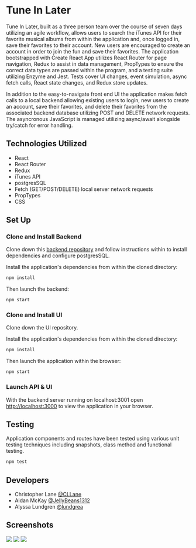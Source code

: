 # Tune In Later

Tune In Later, built as a three person team over the course of seven days utilizing an agile workflow, allows users to search the iTunes API for their favorite musical albums from within the application and, once logged in, save their favorites to their account. New users are encouraged to create an account in order to join the fun and save their favorites. The application bootstrapped with Create React App utilizes React Router for page navigation, Redux to assist in data management, PropTypes to ensure the correct data types are passed within the program, and a testing suite utilizing Enzyme and Jest. Tests cover UI changes, event simulation, async fetch calls, React state changes, and Redux store updates. 

In addition to the easy-to-navigate front end UI the application makes fetch calls to a local backend allowing existing users to login, new users to create an account, save their favorites, and delete their favorites from the associated backend database utilizing POST and DELETE network requests. The asyncronous JavaScript is managed utilizing async/await alongside try/catch for error handling. 

## Technologies Utilized
 - React
 - React Router
 - Redux
 - iTunes API
 - postgresSQL
 - Fetch (GET/POST/DELETE) local server network requests
 - PropTypes
 - CSS

## Set Up

### Clone and Install Backend

Clone down this [backend repository](https://github.com/turingschool-examples/favorites-tracker-api) and follow instructions within to install dependencies and configure postgresSQL.

Install the application's dependencies from within the cloned directory:
```bash
npm install
```
Then launch the backend:
```bash
npm start
```

### Clone and Install UI

Clone down the UI repository.

Install the application's dependencies from within the cloned directory:
```bash
npm install
```

Then launch the application within the browser:
```bash
npm start
```

### Launch API & UI

With the backend server running on localhost:3001 open [http://localhost:3000](http://localhost:3000) to view the application in your browser.

## Testing

Application components and routes have been tested using various unit testing techniques including snapshots, class method and functional testing. 
```bash
npm test
```

## Developers

 - Christopher Lane [@CLLane](https://github.com/CLLane)
 - Aidan McKay [@JellyBeans1312](https://github.com/JellyBeans1312)
 - Alyssa Lundgren [@lundgrea](https://github.com/lundgrea)

## Screenshots
![](Images/homepage.png)
![](Images/favorites.png)
![](Images/filter.png)

